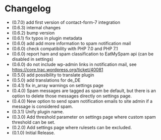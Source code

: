 # Changelog

* (0.7.0) add first version of contact-form-7 integration
* (0.6.3) internal changes
* (0.6.2) bump version
* (0.6.1) fix typos in plugin metadata
* (0.6.0) add add more information to spam notification mail
* (0.6.0) check compatibility with PHP 7.0 and PHP 7.1
* (0.6.0) report ham and spam classification to EatMySpam api (can be disabled in settings)
* (0.6.0) do not include wp-admin links in notification mail, see https://core.trac.wordpress.org/ticket/40081
* (0.5.0) add possibility to translate plugin
* (0.5.0) add translations for de_DE
* (0.4.1) fix in_array warnings on settings page
* (0.4.0) Spam messages are tagged as spam be default, but there is an option to delete those messages directly on settings page.
* (0.4.0) New option to send spam notification emails to site admin if a message is considered spam.
* (0.3.1) Unify plugin name.
* (0.3.0) Add threshold parameter on settings page where custom spam threshold can be set.
* (0.2.0) Add settings page where rulesets can be excluded.
* (0.1.0) Initial Release.